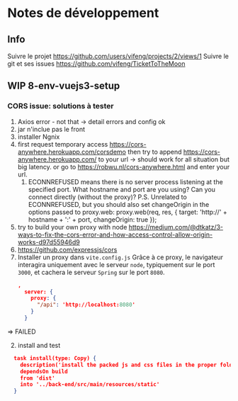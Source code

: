 # Notes de développement

## Info
Suivre le projet 
https://github.com/users/vifeng/projects/2/views/1
Suivre le git et ses issues
https://github.com/vifeng/TicketToTheMoon

## WIP 8-env-vuejs3-setup
### CORS issue: solutions à tester
1. Axios error - not that -> detail errors and config ok
2. jar n'inclue pas le front
3. installer Ngnix
4. first request temporary access https://cors-anywhere.herokuapp.com/corsdemo then try to append https://cors-anywhere.herokuapp.com/  to your url -> should work for all situation but big latency.
   or go to https://robwu.nl/cors-anywhere.html and enter your url.
   1. ECONNREFUSED means there is no server process listening at the specified port. What hostname and port are you using? Can you connect directly (without the proxy)?
    P.S. Unrelated to ECONNREFUSED, but you should also set changeOrigin in the options passed to proxy.web:
    proxy.web(req, res, {
        target: 'http://' + hostname + ':' + port,
        changeOrigin: true
    });
5. try to build your own proxy with node https://medium.com/@dtkatz/3-ways-to-fix-the-cors-error-and-how-access-control-allow-origin-works-d97d55946d9 
6. https://github.com/expressjs/cors 
7. Installer un proxy dans `vite.config.js`
  Grâce à ce proxy, le navigateur interagira uniquement avec le serveur `node`, typiquement sur le port `3000`,
  et cachera le serveur `Spring` sur le port `8080`.
    ~~~json
    ,
      server: {
        proxy: {
          "/api": 'http://localhost:8080'     
        }
      }
    ~~~
=> FAILED

2. install and test
~~~json
  task install(type: Copy) {
    description('install the packed js and css files in the proper folder for production.')
    dependsOn build
    from 'dist'
    into '../back-end/src/main/resources/static'
  }
~~~
